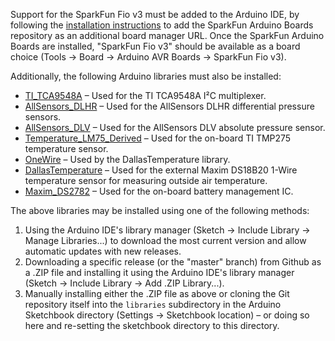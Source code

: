 <!--
 The MIT License (MIT)

 Copyright (c) 2018, Jeremy Cole

 Permission is hereby granted, free of charge, to any person obtaining a copy
 of this software and associated documentation files (the "Software"), to deal
 in the Software without restriction, including without limitation the rights
 to use, copy, modify, merge, publish, distribute, sublicense, and/or sell
 copies of the Software, and to permit persons to whom the Software is
 furnished to do so, subject to the following conditions:

 The above copyright notice and this permission notice shall be included in
 all copies or substantial portions of the Software.

 THE SOFTWARE IS PROVIDED "AS IS", WITHOUT WARRANTY OF ANY KIND, EXPRESS OR
 IMPLIED, INCLUDING BUT NOT LIMITED TO THE WARRANTIES OF MERCHANTABILITY,
 FITNESS FOR A PARTICULAR PURPOSE AND NONINFRINGEMENT. IN NO EVENT SHALL THE
 AUTHORS OR COPYRIGHT HOLDERS BE LIABLE FOR ANY CLAIM, DAMAGES OR OTHER
 LIABILITY, WHETHER IN AN ACTION OF CONTRACT, TORT OR OTHERWISE, ARISING FROM,
 OUT OF OR IN CONNECTION WITH THE SOFTWARE OR THE USE OR OTHER DEALINGS IN
 THE SOFTWARE.
-->

Support for the SparkFun Fio v3 must be added to the Arduino IDE, by following the [installation instructions](https://github.com/sparkfun/Arduino_Boards#installation-instructions) to add the SparkFun Arduino Boards repository as an additional board manager URL. Once the SparkFun Arduino Boards are installed, "SparkFun Fio v3" should be available as a board choice (Tools → Board → Arduino AVR Boards → SparkFun Fio v3).

Additionally, the following Arduino libraries must also be installed:

* [TI\_TCA9548A](https://github.com/jeremycole/TI_TCA9548A) – Used for the TI TCA9548A I²C multiplexer.
* [AllSensors\_DLHR](https://github.com/jeremycole/AllSensors_DLHR) – Used for the AllSensors DLHR differential pressure sensors.
* [AllSensors\_DLV](https://github.com/jeremycole/AllSensors_DLV) – Used for the AllSensors DLV absolute pressure sensor.
* [Temperature\_LM75\_Derived](https://github.com/jeremycole/Temperature_LM75_Derived) – Used for the on-board TI TMP275 temperature sensor.
* [OneWire](https://github.com/PaulStoffregen/OneWire) – Used by the DallasTemperature library.
* [DallasTemperature](https://github.com/milesburton/Arduino-Temperature-Control-Library) – Used for the external Maxim DS18B20 1-Wire temperature sensor for measuring outside air temperature.
* [Maxim_DS2782](https://github.com/jeremycole/Maxim_DS2782) – Used for the on-board battery management IC.

The above libraries may be installed using one of the following methods:

1. Using the Arduino IDE's library manager (Sketch → Include Library → Manage Libraries...) to download the most current version and allow automatic updates with new releases.
2. Downloading a specific release (or the "master" branch) from Github as a .ZIP file and installing it using the Arduino IDE's library manager (Sketch → Include Library → Add .ZIP Library...).
3. Manually installing either the .ZIP file as above or cloning the Git repository itself into the `libraries` subdirectory in the Arduino Sketchbook directory (Settings → Sketchbook location) – or doing so here and re-setting the sketchbook directory to this directory.
